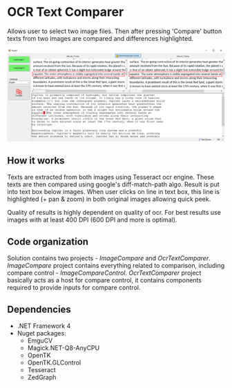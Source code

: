 # OCR Text Comparer
Allows user to select two image files. Then after pressing 'Compare' button texts from two images are compared and differences highlighted.

<img src="./docs/images/1.png">

## How it works
Texts are extracted from both images using Tesseract ocr engine. These texts are then compared using google's diff-match-path algo. Result is put into text box below images. When user clicks on line in text box, this line is highlighted (+ pan & zoom) in both original images allowing quick peek.

Quality of results is highly dependent on quality of ocr. For best results use images with at least 400 DPI (600 DPI and more is optimal).

## Code organization
Solution contains two projects - *ImageCompare* and *OcrTextComparer*. *ImageCompare* project contains everything related to comparison, including compare control - *ImageCompareControl*. *OcrTextComparer* project basically acts as a host for compare control, it contains components required to provide inputs for compare control.

## Dependencies
 - .NET Framework 4
 - Nuget packages:
   - EmguCV
   - Magick.NET-Q8-AnyCPU
   - OpenTK
   - OpenTK.GLControl
   - Tesseract
   - ZedGraph

